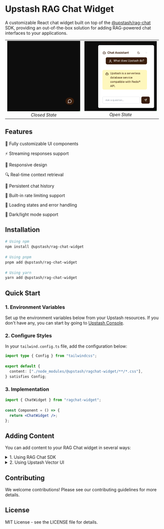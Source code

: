 # Upstash RAG Chat Widget

A customizable React chat widget built on top of the [@upstash/rag-chat](https://github.com/upstash/rag-chat) SDK, providing an out-of-the-box solution for adding RAG-powered chat interfaces to your applications.

<table>
  <tr>
    <td align="center">
      <img src="./public/images/widget-closed.png" alt="RAG Chat Widget - Closed State" width="300"/><br/>
      <em>Closed State</em>
    </td>
    <td align="center">
      <img src="./public/images/widget-open.png" alt="RAG Chat Widget - Open State" width="300"/><br/>
      <em>Open State</em>
    </td>
  </tr>
</table>

## Features

🎨 Fully customizable UI components

⚡ Streaming responses support

📱 Responsive design

🔍 Real-time context retrieval

💾 Persistent chat history

🎯 Built-in rate limiting support

🔄 Loading states and error handling

🎨 Dark/light mode support

## Installation

```bash
# Using npm
npm install @upstash/rag-chat-widget

# Using pnpm
pnpm add @upstash/rag-chat-widget

# Using yarn
yarn add @upstash/rag-chat-widget
```

## Quick Start

### 1. Environment Variables

Set up the environment variables below from your Upstash resources. If you don't have any, you can start by going to [Upstash Console](https://console.upstash.com).

### 2. Configure Styles

In your `tailwind.config.ts` file, add the configuration below:

```ts
import type { Config } from "tailwindcss";

export default {
  content: ["./node_modules/@upstash/ragchat-widget/**/*.css"],
} satisfies Config;
```

### 3. Implementation

```jsx
import { ChatWidget } from "ragchat-widget";

const Component = () => {
  return <ChatWidget />;
};
```

## Adding Content

You can add content to your RAG Chat widget in several ways:

<details>
<summary>1. Using RAG Chat SDK</summary>

The SDK provides methods to add various types of content programmatically:

```ts
import { RAGChat, openai } from "@upstash/rag-chat";

export const ragChat = new RAGChat({
  model: openai("gpt-4-turbo"),
});
// Add text content
await ragChat.context.add("Your text content here");

// Add PDF documents
await ragChat.context.add({
  type: "pdf",
  fileSource: "./path/to/document.pdf",
});

// Add web content
await ragChat.context.add({
  type: "html",
  source: "https://your-website.com",
});
```

For more detailed examples and options, check out the [RAG Chat documentation](https://upstash.com/docs/vector/sdks/rag-chat/gettingstarted).

</details>

<details>
<summary>2. Using Upstash Vector UI</summary>

You can also manage your content directly through the Upstash Vector Console:

1. Navigate to [Upstash Console](http://console.upstash.com/vector).
2. Go to details page of the Vector database.
3. Navigate to **Databrowser Tab**.
4. Here, you can either upload a PDF, or use on of our sample datasets.

<img src="./public/images/vector-databrowser.png" alt="Vector Databrowser"/><br/>

</details>

## Contributing

We welcome contributions! Please see our contributing guidelines for more details.

## License

MIT License - see the LICENSE file for details.
